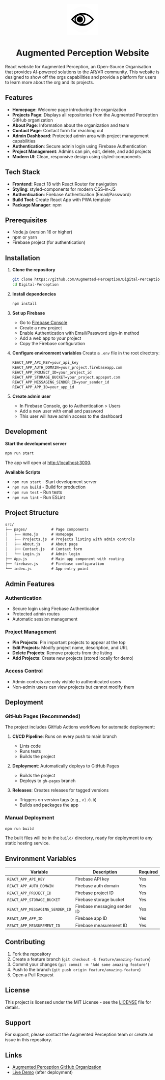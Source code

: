 <div align=center>

<img src="./src/assets/ap-eye-animated.gif" width="100" height="100" alt="Animated Eye Icon">

# Augmented Perception Website

</div>


React website for Augmented Perception, an Open-Source Organisation that provides AI-powered solutions to the AR/VR community. This website is designed to show off the orgs capabilities and provide a platform for users to learn more about the org and its projects.

## Features

- **Homepage**: Welcome page introducing the organization
- **Projects Page**: Displays all repositories from the Augmented Perception GitHub organization
- **About Page**: Information about the organization and team
- **Contact Page**: Contact form for reaching out
- **Admin Dashboard**: Protected admin area with project management capabilities
- **Authentication**: Secure admin login using Firebase Authentication
- **Project Management**: Admins can pin, edit, delete, and add projects
- **Modern UI**: Clean, responsive design using styled-components

## Tech Stack

- **Frontend**: React 18 with React Router for navigation
- **Styling**: styled-components for modern CSS-in-JS
- **Authentication**: Firebase Authentication (Email/Password)
- **Build Tool**: Create React App with PWA template
- **Package Manager**: npm

## Prerequisites

- Node.js (version 16 or higher)
- npm or yarn
- Firebase project (for authentication)

## Installation

1. **Clone the repository**
   ```bash
   git clone https://github.com/Augmented-Perception/Digital-Perception.git
   cd Digital-Perception
   ```

2. **Install dependencies**
   ```bash
   npm install
   ```

3. **Set up Firebase**
   - Go to [Firebase Console](https://console.firebase.google.com/)
   - Create a new project
   - Enable Authentication with Email/Password sign-in method
   - Add a web app to your project
   - Copy the Firebase configuration

4. **Configure environment variables**
   Create a `.env` file in the root directory:
   ```env
   REACT_APP_API_KEY=your_api_key
   REACT_APP_AUTH_DOMAIN=your_project.firebaseapp.com
   REACT_APP_PROJECT_ID=your_project_id
   REACT_APP_STORAGE_BUCKET=your_project.appspot.com
   REACT_APP_MESSAGING_SENDER_ID=your_sender_id
   REACT_APP_APP_ID=your_app_id
   ```

5. **Create admin user**
   - In Firebase Console, go to Authentication > Users
   - Add a new user with email and password
   - This user will have admin access to the dashboard

## Development

**Start the development server**
```bash
npm run start
```

The app will open at [http://localhost:3000](http://localhost:3000).

**Available Scripts**
- `npm run start` - Start development server
- `npm run build` - Build for production
- `npm run test` - Run tests
- `npm run lint` - Run ESLint

## Project Structure

```
src/
├── pages/           # Page components
│   ├── Home.js      # Homepage
│   ├── Projects.js  # Projects listing with admin controls
│   ├── About.js     # About page
│   ├── Contact.js   # Contact form
│   └── Login.js     # Admin login
├── App.js           # Main app component with routing
├── firebase.js      # Firebase configuration
└── index.js         # App entry point
```

## Admin Features

### Authentication
- Secure login using Firebase Authentication
- Protected admin routes
- Automatic session management

### Project Management
- **Pin Projects**: Pin important projects to appear at the top
- **Edit Projects**: Modify project name, description, and URL
- **Delete Projects**: Remove projects from the listing
- **Add Projects**: Create new projects (stored locally for demo)

### Access Control
- Admin controls are only visible to authenticated users
- Non-admin users can view projects but cannot modify them

## Deployment

### GitHub Pages (Recommended)
The project includes GitHub Actions workflows for automatic deployment:

1. **CI/CD Pipeline**: Runs on every push to main branch
   - Lints code
   - Runs tests
   - Builds the project

2. **Deployment**: Automatically deploys to GitHub Pages
   - Builds the project
   - Deploys to `gh-pages` branch

3. **Releases**: Creates releases for tagged versions
   - Triggers on version tags (e.g., `v1.0.0`)
   - Builds and packages the app

### Manual Deployment
```bash
npm run build
```

The built files will be in the `build/` directory, ready for deployment to any static hosting service.

## Environment Variables

| Variable | Description | Required |
|----------|-------------|----------|
| `REACT_APP_API_KEY` | Firebase API key | Yes |
| `REACT_APP_AUTH_DOMAIN` | Firebase auth domain | Yes |
| `REACT_APP_PROJECT_ID` | Firebase project ID | Yes |
| `REACT_APP_STORAGE_BUCKET` | Firebase storage bucket | Yes |
| `REACT_APP_MESSAGING_SENDER_ID` | Firebase messaging sender ID | Yes |
| `REACT_APP_APP_ID` | Firebase app ID | Yes |
| `REACT_APP_MEASUREMENT_ID` | Firebase measurement ID | Yes |

## Contributing

1. Fork the repository
2. Create a feature branch (`git checkout -b feature/amazing-feature`)
3. Commit your changes (`git commit -m 'Add some amazing feature'`)
4. Push to the branch (`git push origin feature/amazing-feature`)
5. Open a Pull Request

## License

This project is licensed under the MIT License - see the [LICENSE](LICENSE) file for details.

## Support

For support, please contact the Augmented Perception team or create an issue in this repository.

## Links

- [Augmented Perception GitHub Organization](https://github.com/Augmented-Perception)
- [Live Demo](https://augmented-perception.github.io/Digital-Perception) (after deployment) 